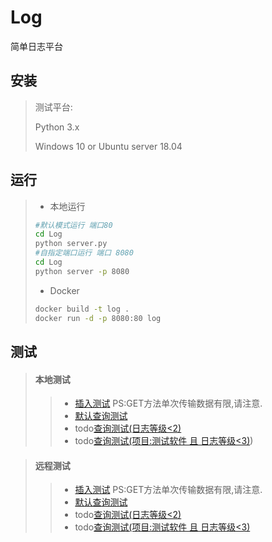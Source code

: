 # Log
简单日志平台

## 安装

> 测试平台:
>
> Python 3.x
>
> Windows 10 or Ubuntu server 18.04

## 运行

> * 本地运行
>
> ```bash
> #默认模式运行 端口80
> cd Log
> python server.py
> #自指定端口运行 端口 8080
> cd Log
> python server -p 8080
> ```
>
> * Docker
>
> ```bash
> docker build -t log .
> docker run -d -p 8080:80 log
> ```

## 测试
> #### 本地测试
>> * [插入测试](http://127.0.0.1/insert?name=测试软件&log=[{"level":1,"time":"1.2223s","info":"测试消息1"},{"level":2,"time":"1.2223s","info":"测试消息2"}]) PS:GET方法单次传输数据有限,请注意.
>> * [默认查询测试](http://127.0.0.1/select)
>> * todo[查询测试(日志等级<2)](http://127.0.0.1/select?level=<2)
>> * todo[查询测试(项目:测试软件 且 日志等级<3)](http://127.0.0.1/select?name=测试软件&level=<3))

> ####  远程测试
>> * [插入测试](/insert?name=测试软件&log=[{"level":1,"time":"1.2223s","info":"测试消息1"},{"level":2,"time":"1.2223s","info":"测试消息2"}]) PS:GET方法单次传输数据有限,请注意.
>> * [默认查询测试](/select)
>> * todo[查询测试(日志等级<2)](/select?level=<2)
>> * todo[查询测试(项目:测试软件 且 日志等级<3)](/select?name=测试软件&level=<3)
